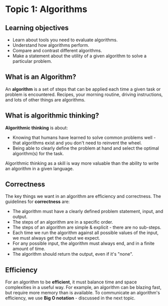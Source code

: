 # Topic 1: Algorithms

## Learning objectives

* Learn about tools you need to evaluate algorithms.
* Understand how algorithms perform.
* Compare and contrast different algorithms.
* Make a statement about the utility of a given algorithm to solve a particular problem. 

## What is an Algorithm?

An **algorithm** is a set of steps that can be applied each time a given task or problem is encountered. Recipes, your morning routine, driving instructions, and lots of other things are algorithms. 

## What is algorithmic thinking?

**Algorithmic thinking** is about:

* Knowing that humans have learned to solve common problems well - that algorithms exist and you don't need to reinvent the wheel. 
* Being able to clearly define the problem at hand and select the optimal algorithm(s) for the task. 

Algorithmic thinking as a skill is way more valuable than the ability to write an algorithm in a given language. 

## Correctness

The key things we want in an algorithm are efficiency and correctness. The guidelines for **correctness** are: 

* The algorithm must have a clearly defined problem statement, input, and output.
* The steps of an algorithm are in a specific order.
* The steps of an algorithm are simple & explicit - there are no sub-steps.
* Each time we run the algorithm against all possible values of the input, we must always get the output we expect. 
* For any possible input, the algorithm must always end, and in a finite amount of time. 
* The algorithm should return the output, even if it's "none".

## Efficiency 

For an algorithm to be **efficient**, it must balance time and space complexities in a useful way. For example, an algorithm can be blazing fast, but require more memory than is available. To communicate an algorithm's efficiency, we use **Big O notation** - discussed in the next topic.

